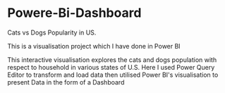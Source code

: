 # Powere-Bi-Dashboard
Cats vs Dogs Popularity in US.

This is a visualisation project which I have done in Power BI

This interactive visualisation explores the cats and dogs population with respect to household in various states of U.S. Here I used Power Query Editor to transform and load data then utilised Power BI's visualisation to present Data in the form of a Dashboard
